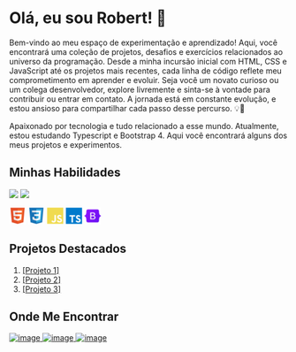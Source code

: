 # Olá, eu sou Robert! 👋
Bem-vindo ao meu espaço de experimentação e aprendizado! Aqui, você encontrará uma coleção de projetos, desafios e exercícios relacionados ao universo da programação. Desde a minha incursão inicial com HTML, CSS e JavaScript até os projetos mais recentes, cada linha de código reflete meu comprometimento em aprender e evoluir.  Seja você um novato curioso ou um colega desenvolvedor, explore livremente e sinta-se à vontade para contribuir ou entrar em contato. A jornada está em constante evolução, e estou ansioso para compartilhar cada passo desse percurso. 💡🚀

Apaixonado por tecnologia e tudo relacionado a esse mundo. Atualmente, estou estudando Typescript e Bootstrap 4. Aqui você encontrará alguns dos meus projetos e experimentos.

## Minhas Habilidades
<img src="https://github-readme-stats.vercel.app/api?username=robertdouglasaimon&show_icons=true&token=YOUR_PERSONAL_ACCESS_TOKEN" width="400">
<img src="https://github-readme-stats.vercel.app/api/top-langs/?username=robertdouglasaimon&token=YOUR_PERSONAL_ACCESS_TOKEN" width="400">

<img src="https://raw.githubusercontent.com/devicons/devicon/master/icons/html5/html5-original.svg" width="30" height="30"> <img src="https://raw.githubusercontent.com/devicons/devicon/master/icons/css3/css3-original.svg" width="30" height="30"> <img src="https://raw.githubusercontent.com/devicons/devicon/master/icons/javascript/javascript-plain.svg" width="30" height="30">
<img src="https://raw.githubusercontent.com/devicons/devicon/master/icons/typescript/typescript-plain.svg" width="30" height="30">
<img src="https://raw.githubusercontent.com/devicons/devicon/master/icons/bootstrap/bootstrap-original.svg" width="30" height="30">

## Projetos Destacados
1. <a href="https://robertdouglasaimon.github.io/projeto-diariopessoal-de-esportes/">[Projeto 1]</a>
2. <a href="https://robertdouglasaimon.github.io/projeto-microsite/">[Projeto 2]</a>
3. <a href="https://robertdouglasaimon.github.io/projeto-turma-de-desenvolvimento-python/">[Projeto 3]</a>

## Onde Me Encontrar
<a href="https://www.linkedin.com/in/robertdouglas2000/">![image](https://github.com/robertdouglasaimon/robertdouglasaimon/assets/138529257/56fdf478-09ed-4580-bf3c-94a16ca23573)
</a>
<a href="https://www.instagram.com/rd_ciclo/">![image](https://github.com/robertdouglasaimon/robertdouglasaimon/assets/138529257/d2990f3b-7c9d-4177-b244-1d107d9c96ef)
</a>
<a href="mailto:robertdouglasaimon@gmail.com">![image](https://github.com/robertdouglasaimon/robertdouglasaimon/assets/138529257/c1279e40-135f-4ca9-9711-b7eb38effc30)
</a>
